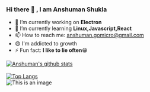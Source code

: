 ### Hi there 👋 , I am Anshuman Shukla

- 🔭 I’m currently working on **Electron** 
- 🌱 I’m currently learning **Linux,Javascript,React**
- 📫 How to reach me: anshuman.gomicro@gmail.com
- 😄 I'm addicted to growth
- ⚡ Fun fact: **I like to lie often**:grin:

[![Anshuman's github stats](https://github-readme-stats.vercel.app/api?username=anshuman-com&count_private=true&show_icons=true&theme=radical&hide_rank=false)](https://github.com/anuraghazra/github-readme-stats)
<br>
<br>
[![Top Langs](https://github-readme-stats.vercel.app/api/top-langs/?username=anshuman-com&layout=compact)](https://github.com/anshuman-com/github-readme-stats)
<br>
![This is an image](https://myoctocat.com/assets/images/base-octocat.svg)
